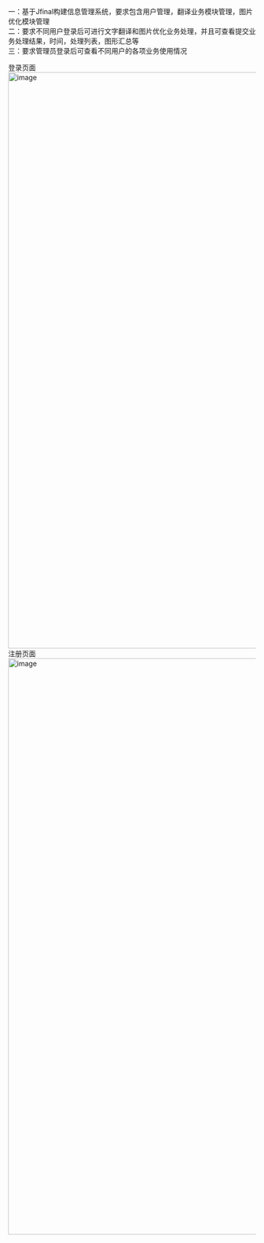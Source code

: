 一：基于Jfinal构建信息管理系统，要求包含用户管理，翻译业务模块管理，图片优化模块管理  
二：要求不同用户登录后可进行文字翻译和图片优化业务处理，并且可查看提交业务处理结果，时间，处理列表，图形汇总等  
三：要求管理员登录后可查看不同用户的各项业务使用情况  


登录页面
<img width="1172" alt="image" src="https://github.com/mendianyu/AdvancedManagement/assets/125875687/f3108dbb-fc7d-40b2-b93c-b90c41f60ca1">
注册页面
<img width="1172" alt="image" src="https://github.com/mendianyu/AdvancedManagement/assets/125875687/4aa922c5-f0c2-4a87-8d68-750606704373">



